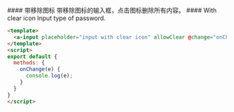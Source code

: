 <cn>
#### 带移除图标
带移除图标的输入框，点击图标删除所有内容。
</cn>

<us>
#### With clear icon
Input type of password.
</us>

```html
<template>
  <a-input placeholder="input with clear icon" allowClear @change="onChange" />
</template>
<script>
export default {
  methods: {
    onChange(e) {
      console.log(e);
    }
  }
}
</script>
```
